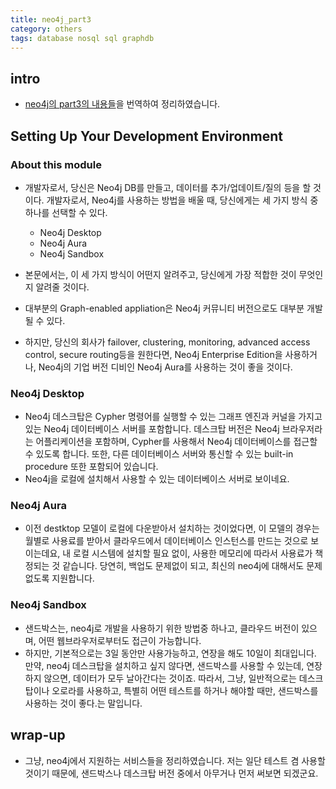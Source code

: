 ```yaml
---
title: neo4j_part3
category: others
tags: database nosql sql graphdb
---
```


## intro 

- [neo4j의 part3의 내용들](https://neo4j.com/graphacademy/online-training/introduction-to-neo4j/part-3/)을 번역하여 정리하였습니다. 

## Setting Up Your Development Environment

### About this module

- 개발자로서, 당신은 Neo4j DB를 만들고, 데이터를 추가/업데이트/질의 등을 할 것이다. 개발자로서, Neo4j를 사용하는 방법을 배울 때, 당신에게는 세 가지 방식 중 하나를 선택할 수 있다. 
    - Neo4j Desktop
    - Neo4j Aura
    - Neo4j Sandbox
- 본문에서는, 이 세 가지 방식이 어떤지 알려주고, 당신에게 가장 적합한 것이 무엇인지 알려줄 것이다.

- 대부분의 Graph-enabled appliation은 Neo4j 커뮤니티 버전으로도 대부분 개발될 수 있다. 
- 하지만, 당신의 회사가 failover, clustering, monitoring, advanced access control, secure routing등을 원한다면, Neo4j Enterprise Edition을 사용하거나, Neo4j의 기업 버전 디비인 Neo4j Aura를 사용하는 것이 좋을 것이다.

### Neo4j Desktop

- Neo4j 데스크탑은 Cypher 명령어를 실행할 수 있는 그래프 엔진과 커널을 가지고 있는 Neo4j 데이터베이스 서버를 포함합니다. 데스크탑 버전은 Neo4j 브라우저라는 어플리케이션을 포함하며, Cypher를 사용해서 Neo4j 데이터베이스를 접근할 수 있도록 합니다. 또한, 다른 데이터베이스 서버와 통신할 수 있는 built-in procedure 또한 포함되어 있습니다. 
- Neo4j을 로컬에 설치해서 사용할 수 있는 데이터베이스 서버로 보이네요.


### Neo4j Aura

- 이전 destktop 모델이 로컬에 다운받아서 설치하는 것이었다면, 이 모델의 경우는 월별로 사용료를 받아서 클라우드에서 데이터베이스 인스턴스를 만드는 것으로 보이는데요, 내 로컬 시스템에 설치할 필요 없이, 사용한 메모리에 따라서 사용료가 책정되는 것 같습니다. 당연히, 백업도 문제없이 되고, 최신의 neo4j에 대해서도 문제없도록 지원합니다.


### Neo4j Sandbox

- 샌드박스는, neo4j로 개발을 사용하기 위한 방법중 하나고, 클라우드 버전이 있으며, 어떤 웹브라우저로부터도 접근이 가능합니다. 
- 하지만, 기본적으로는 3일 동안만 사용가능하고, 연장을 해도 10일이 최대입니다. 만약, neo4j 데스크탑을 설치하고 싶지 않다면, 샌드박스를 사용할 수 있는데, 연장하지 않으면, 데이터가 모두 날아간다는 것이죠. 따라서, 그냥, 일반적으로는 데스크탑이나 오로라를 사용하고, 특별히 어떤 테스트를 하거나 해야할 때만, 샌드박스를 사용하는 것이 좋다.는 말입니다.

## wrap-up

- 그냥, neo4j에서 지원하는 서비스들을 정리하였습니다. 저는 일단 테스트 겸 사용할 것이기 때문에, 샌드박스나 데스크탑 버전 중에서 아무거나 먼저 써보면 되겠군요.